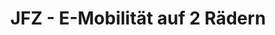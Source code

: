 ---
title: "JFZ - E-Mobilität auf 2 Rädern"
url: /wuppertal/jfz-e-mobilitaet-auf-2-raedern/
shop: Fahrrad
---